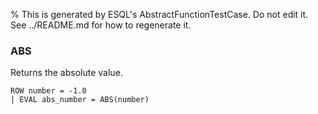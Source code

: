 % This is generated by ESQL's AbstractFunctionTestCase. Do not edit it. See ../README.md for how to regenerate it.

### ABS
Returns the absolute value.

```esql
ROW number = -1.0
| EVAL abs_number = ABS(number)
```
